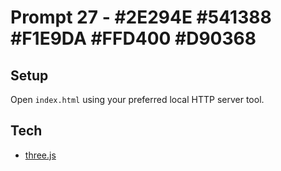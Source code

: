 # Prompt 27 - #2E294E #541388 #F1E9DA #FFD400 #D90368

## Setup

Open `index.html` using your preferred local HTTP server tool.

## Tech

- [three.js](https://threejs.org/)
